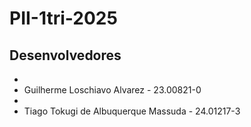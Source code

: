 # PII-1tri-2025

## Desenvolvedores
-
- Guilherme Loschiavo Alvarez - 23.00821-0
- 
- Tiago Tokugi de Albuquerque Massuda - 24.01217-3
